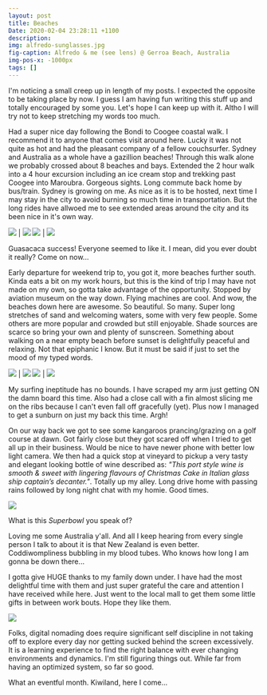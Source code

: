 ```yaml
---
layout: post
title: Beaches
Date: 2020-02-04 23:28:11 +1100
description:
img: alfredo-sunglasses.jpg
fig-caption: Alfredo & me (see lens) @ Gerroa Beach, Australia
img-pos-x: -1000px
tags: []
---
```

I'm noticing a small creep up in length of my posts. I expected the opposite to be taking place by now. I guess I am having fun writing this stuff up and totally encouraged by some you. Let's hope I can keep up with it. Altho I will try not to keep stretching my words too much.

Had a super nice day following the Bondi to Coogee coastal walk. I recommend it to anyone that comes visit around here. Lucky it was not quite as hot and had the pleasant company of a fellow couchsurfer. Sydney and Australia as a whole have a gazillion beaches! Through this walk alone we probably crossed about 8 beaches and bays. Extended the 2 hour walk into a 4 hour excursion including an ice cream stop and trekking past Coogee into Maroubra. Gorgeous sights. Long commute back home by bus/train. Sydney is growing on me. As nice as it is to be hosted, next time I may stay in the city to avoid burning so much time in transportation. But the long rides have allwoed me to see extended areas around the city and its been nice in it's own way.

![]({{site.baseimgurl}}/bondi.jpg) | ![]({{site.baseimgurl}}/bronte-park.jpg)
![]({{site.baseimgurl}}/gearloch.jpg) | ![]({{site.baseimgurl}}/marks-park.jpg)

Guasacaca success! Everyone seemed to like it. I mean, did you ever doubt it really? Come on now...

Early departure for weekend trip to, you got it, more beaches further south. Kinda eats a bit on my work hours, but this is the kind of trip I may have not made on my own, so gotta take advantage of the opportunity. Stopped by aviation museum on the way down. Flying machines are cool. And wow, the beaches down here are awesome. So beautiful. So many. Super long stretches of sand and welcoming waters, some with very few people. Some others are more popular and crowded but still enjoyable. Shade sources are scarce so bring your own and plenty of sunscreen. Something about walking on a near empty beach before sunset is delightfully peaceful and relaxing. Not that epiphanic I know. But it must be said if just to set the mood of my typed words.

![]({{site.baseimgurl}}/gerringong.jpg) | ![]({{site.baseimgurl}}/gerroa1.jpg)
![]({{site.baseimgurl}}/gerroa2.jpg) | ![]({{site.baseimgurl}}/callala-hunter.jpg)

My surfing ineptitude has no bounds. I have scraped my arm just getting ON the damn board this time. Also had a close call with a fin almost slicing me on the ribs because I can't even fall off gracefully (yet). Plus now I managed to get a sunburn on just my back this time. Argh!

On our way back we got to see some kangaroos prancing/grazing on a golf course at dawn. Got fairly close but they got scared off when I tried to get all up in their business. Would be nice to have newer phone with better low light camera. We then had a quick stop at vineyard to pickup a very tasty and elegant looking bottle of wine described as: _"This port style wine is smooth & sweet with lingering flavours of Christmas Cake in Italian glass ship captain’s decanter."_. Totally up my alley. Long drive home with passing rains followed by long night chat with my homie. Good times.

![]({{site.baseimgurl}}/kangaroo.jpg)

What is this _Superbowl_ you speak of?

Loving me some Australia y'all. And all I keep hearing from every single person I talk to about it is that New Zealand is even better. Coddiwompliness bubbling in my blood tubes. Who knows how long I am gonna be down there...

I gotta give HUGE thanks to my family down under. I have had the most delightful time with them and just super grateful the care and attention I have received while here. Just went to the local mall to get them some little gifts in between work bouts. Hope they like them.

![]({{site.baseimgurl}}/callala-family.jpg)

Folks, digital nomading does require significant self discipline in not taking off to explore every day nor getting sucked behind the screen excessively. It is a learning experience to find the right balance with ever changing environments and dynamics. I'm still figuring things out. While far from having an optimized system, so far so good.

What an eventful month. Kiwiland, here I come...
